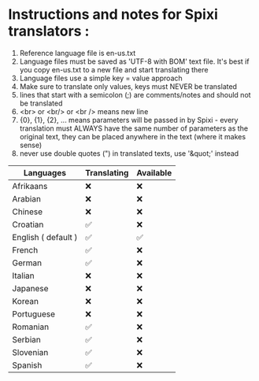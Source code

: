 # Instructions and notes for Spixi translators :

1. Reference language file is en-us.txt
2. Language files must be saved as 'UTF-8 with BOM' text file. It's best if you copy en-us.txt to a new file and start translating there
3. Language files use a simple key = value approach
4. Make sure to translate only values, keys must NEVER be translated
5. lines that start with a semicolon (;) are comments/notes and should not be translated
6. &lt;br> or &lt;br/> or &lt;br /> means new line
7. {0}, {1}, {2}, ... means parameters will be passed in by Spixi - every translation must ALWAYS have the same number of parameters as the original text, they can be placed anywhere in the text (where it makes sense)
8. never use double quotes (") in translated texts, use '&amp;quot;' instead

Languages           |  Translating    |  Available
--- | --- | --- |
Afrikaans           |  ❌            |  ❌
Arabian             |  ❌            |  ❌
Chinese             |  ❌            |  ❌
Croatian            |  ✅            |  ❌
English ( default ) |  ✅            |  ✅
French              |  ✅            |  ❌
German              |  ✅            |  ❌
Italian             |  ❌            |  ❌
Japanese            |  ❌            |  ❌
Korean              |  ❌            |  ❌
Portuguese          |  ❌            |  ❌
Romanian            |  ✅            |  ❌
Serbian             |  ✅            |  ❌
Slovenian           |  ✅            |  ❌
Spanish             |  ✅            |  ❌
